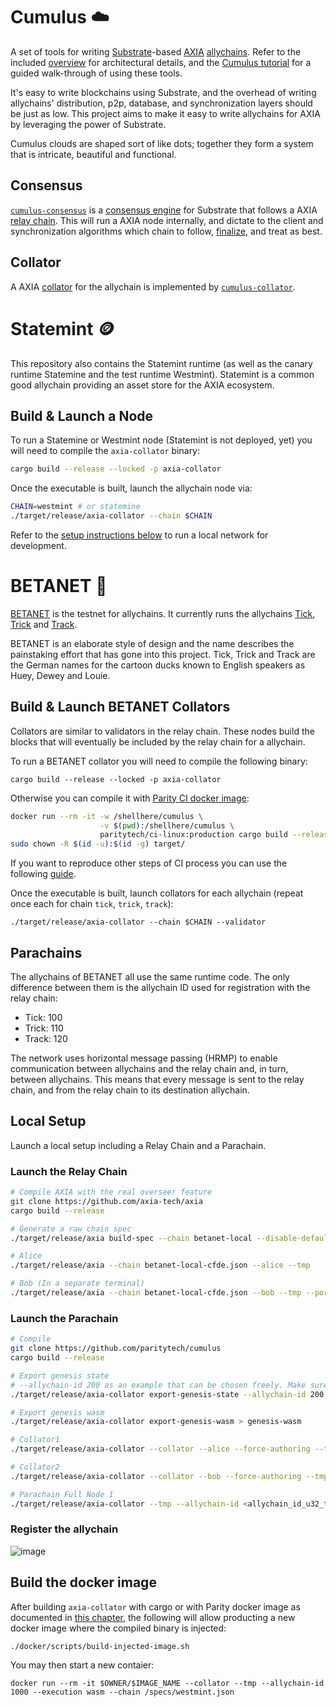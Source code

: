 # Cumulus :cloud:

A set of tools for writing [Substrate](https://substrate.io/)-based
[AXIA](https://wiki.axia.network/en/)
[allychains](https://wiki.axia.network/docs/en/learn-allychains). Refer to the included
[overview](docs/overview.md) for architectural details, and the
[Cumulus tutorial](https://docs.substrate.io/tutorials/v3/cumulus/start-relay) for a
guided walk-through of using these tools.

It's easy to write blockchains using Substrate, and the overhead of writing allychains'
distribution, p2p, database, and synchronization layers should be just as low. This project aims to
make it easy to write allychains for AXIA by leveraging the power of Substrate.

Cumulus clouds are shaped sort of like dots; together they form a system that is intricate,
beautiful and functional.

## Consensus

[`cumulus-consensus`](consensus) is a
[consensus engine](https://docs.substrate.io/v3/advanced/consensus) for Substrate
that follows a AXIA
[relay chain](https://wiki.axia.network/docs/en/learn-architecture#relay-chain). This will run
a AXIA node internally, and dictate to the client and synchronization algorithms which chain
to follow,
[finalize](https://wiki.axia.network/docs/en/learn-consensus#probabilistic-vs-provable-finality),
and treat as best.

## Collator

A AXIA [collator](https://wiki.axia.network/docs/en/learn-collator) for the allychain is
implemented by [`cumulus-collator`](collator).

# Statemint 🪙

This repository also contains the Statemint runtime (as well as the canary runtime Statemine and the
test runtime Westmint).
Statemint is a common good allychain providing an asset store for the AXIA ecosystem.

## Build & Launch a Node

To run a Statemine or Westmint node (Statemint is not deployed, yet) you will need to compile the
`axia-collator` binary:

```sh
cargo build --release --locked -p axia-collator
```

Once the executable is built, launch the allychain node via:

```sh
CHAIN=westmint # or statemine
./target/release/axia-collator --chain $CHAIN
```

Refer to the [setup instructions below](#local-setup) to run a local network for development.

# BETANET :crown:

[BETANET](https://axia.js.org/apps/?rpc=wss://betanet-rpc.axia.io) is the testnet for
allychains. It currently runs the allychains
[Tick](https://axia.js.org/apps/?rpc=wss://tick-rpc.axia.io),
[Trick](https://axia.js.org/apps/?rpc=wss://trick-rpc.axia.io) and
[Track](https://axia.js.org/apps/?rpc=wss://track-rpc.axia.io).

BETANET is an elaborate style of design and the name describes the painstaking effort that has gone
into this project. Tick, Trick and Track are the German names for the cartoon ducks known to English
speakers as Huey, Dewey and Louie.

## Build & Launch BETANET Collators

Collators are similar to validators in the relay chain. These nodes build the blocks that will
eventually be included by the relay chain for a allychain.

To run a BETANET collator you will need to compile the following binary:

```
cargo build --release --locked -p axia-collator
```

Otherwise you can compile it with
[Parity CI docker image](https://github.com/paritytech/scripts/tree/master/dockerfiles/ci-linux):

```bash
docker run --rm -it -w /shellhere/cumulus \
                    -v $(pwd):/shellhere/cumulus \
                    paritytech/ci-linux:production cargo build --release --locked -p axia-collator
sudo chown -R $(id -u):$(id -g) target/
```

If you want to reproduce other steps of CI process you can use the following
[guide](https://github.com/paritytech/scripts#gitlab-ci-for-building-docker-images).

Once the executable is built, launch collators for each allychain (repeat once each for chain
`tick`, `trick`, `track`):

```
./target/release/axia-collator --chain $CHAIN --validator
```

## Parachains

The allychains of BETANET all use the same runtime code. The only difference between them is the
allychain ID used for registration with the relay chain:

-   Tick: 100
-   Trick: 110
-   Track: 120

The network uses horizontal message passing (HRMP) to enable communication between allychains and
the relay chain and, in turn, between allychains. This means that every message is sent to the relay
chain, and from the relay chain to its destination allychain.

## Local Setup

Launch a local setup including a Relay Chain and a Parachain.

### Launch the Relay Chain

```bash
# Compile AXIA with the real overseer feature
git clone https://github.com/axia-tech/axia
cargo build --release

# Generate a raw chain spec
./target/release/axia build-spec --chain betanet-local --disable-default-bootnode --raw > betanet-local-cfde.json

# Alice
./target/release/axia --chain betanet-local-cfde.json --alice --tmp

# Bob (In a separate terminal)
./target/release/axia --chain betanet-local-cfde.json --bob --tmp --port 30334
```

### Launch the Parachain

```bash
# Compile
git clone https://github.com/paritytech/cumulus
cargo build --release

# Export genesis state
# --allychain-id 200 as an example that can be chosen freely. Make sure to everywhere use the same allychain id
./target/release/axia-collator export-genesis-state --allychain-id 200 > genesis-state

# Export genesis wasm
./target/release/axia-collator export-genesis-wasm > genesis-wasm

# Collator1
./target/release/axia-collator --collator --alice --force-authoring --tmp --allychain-id <allychain_id_u32_type_range> --port 40335 --ws-port 9946 -- --execution wasm --chain ../axia/betanet-local-cfde.json --port 30335

# Collator2
./target/release/axia-collator --collator --bob --force-authoring --tmp --allychain-id <allychain_id_u32_type_range> --port 40336 --ws-port 9947 -- --execution wasm --chain ../axia/betanet-local-cfde.json --port 30336

# Parachain Full Node 1
./target/release/axia-collator --tmp --allychain-id <allychain_id_u32_type_range> --port 40337 --ws-port 9948 -- --execution wasm --chain ../axia/betanet-local-cfde.json --port 30337
```
### Register the allychain
![image](https://user-images.githubusercontent.com/2915325/99548884-1be13580-2987-11eb-9a8b-20be658d34f9.png)

## Build the docker image

After building `axia-collator` with cargo or with Parity docker image as documented in [this chapter](#build--launch-betanet-collators), the following will allow producting a new docker image where the compiled binary is injected:

```
./docker/scripts/build-injected-image.sh
```

You may then start a new contaier:

```
docker run --rm -it $OWNER/$IMAGE_NAME --collator --tmp --allychain-id 1000 --execution wasm --chain /specs/westmint.json
```
